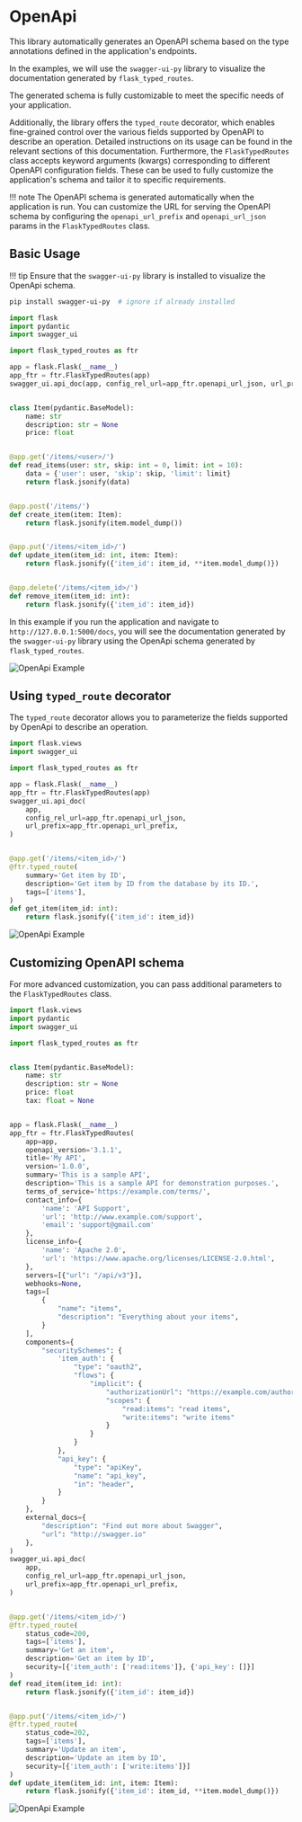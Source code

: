 # OpenApi

This library automatically generates an OpenAPI schema based on the type annotations defined in the application's
endpoints.

In the examples, we will use the `swagger-ui-py` library to visualize the documentation generated by
`flask_typed_routes`.

The generated schema is fully customizable to meet the specific needs of your application.

Additionally, the library offers the `typed_route` decorator, which enables fine-grained control over the various fields
supported by OpenAPI to describe an operation. Detailed instructions on its usage can be found in the relevant sections
of this documentation.
Furthermore, the `FlaskTypedRoutes` class accepts keyword arguments (kwargs) corresponding to different OpenAPI
configuration fields. These can be used to fully customize the application's schema and tailor it to specific
requirements.

!!! note
    The OpenAPI schema is generated automatically when the application is run.
    You can customize the URL for serving the OpenAPI schema by configuring the `openapi_url_prefix`
    and `openapi_url_json` params in the `FlaskTypedRoutes` class.


## Basic Usage

!!! tip
    Ensure that the `swagger-ui-py` library is installed to visualize the OpenApi schema.

```bash
pip install swagger-ui-py  # ignore if already installed
```

```python
import flask
import pydantic
import swagger_ui

import flask_typed_routes as ftr

app = flask.Flask(__name__)
app_ftr = ftr.FlaskTypedRoutes(app)
swagger_ui.api_doc(app, config_rel_url=app_ftr.openapi_url_json, url_prefix=app_ftr.openapi_url_prefix)


class Item(pydantic.BaseModel):
    name: str
    description: str = None
    price: float


@app.get('/items/<user>/')
def read_items(user: str, skip: int = 0, limit: int = 10):
    data = {'user': user, 'skip': skip, 'limit': limit}
    return flask.jsonify(data)


@app.post('/items/')
def create_item(item: Item):
    return flask.jsonify(item.model_dump())


@app.put('/items/<item_id>/')
def update_item(item_id: int, item: Item):
    return flask.jsonify({'item_id': item_id, **item.model_dump()})


@app.delete('/items/<item_id>/')
def remove_item(item_id: int):
    return flask.jsonify({'item_id': item_id})
```

In this example if you run the application and navigate to `http://127.0.0.1:5000/docs`, you will see the
documentation generated by the `swagger-ui-py` library using the OpenApi schema generated by `flask_typed_routes`.

![OpenApi Example](./images/openapi1.png)

## Using `typed_route` decorator

The `typed_route` decorator allows you to parameterize the fields supported by OpenApi to describe an operation.

```python
import flask.views
import swagger_ui

import flask_typed_routes as ftr

app = flask.Flask(__name__)
app_ftr = ftr.FlaskTypedRoutes(app)
swagger_ui.api_doc(
    app,
    config_rel_url=app_ftr.openapi_url_json,
    url_prefix=app_ftr.openapi_url_prefix,
)


@app.get('/items/<item_id>/')
@ftr.typed_route(
    summary='Get item by ID',
    description='Get item by ID from the database by its ID.',
    tags=['items'],
)
def get_item(item_id: int):
    return flask.jsonify({'item_id': item_id})
```

![OpenApi Example](./images/openapi4.png)


## Customizing OpenAPI schema

For more advanced customization, you can pass additional parameters to the `FlaskTypedRoutes` class.

```python
import flask.views
import pydantic
import swagger_ui

import flask_typed_routes as ftr


class Item(pydantic.BaseModel):
    name: str
    description: str = None
    price: float
    tax: float = None


app = flask.Flask(__name__)
app_ftr = ftr.FlaskTypedRoutes(
    app=app,
    openapi_version='3.1.1',
    title='My API',
    version='1.0.0',
    summary='This is a sample API',
    description='This is a sample API for demonstration purposes.',
    terms_of_service='https://example.com/terms/',
    contact_info={
        'name': 'API Support',
        'url': 'http://www.example.com/support',
        'email': 'support@gmail.com'
    },
    license_info={
        'name': 'Apache 2.0',
        'url': 'https://www.apache.org/licenses/LICENSE-2.0.html',
    },
    servers=[{"url": "/api/v3"}],
    webhooks=None,
    tags=[
        {
            "name": "items",
            "description": "Everything about your items",
        }
    ],
    components={
        "securitySchemes": {
            'item_auth': {
                "type": "oauth2",
                "flows": {
                    "implicit": {
                        "authorizationUrl": "https://example.com/authorization",
                        "scopes": {
                            "read:items": "read items",
                            "write:items": "write items"
                        }
                    }
                }
            },
            "api_key": {
                "type": "apiKey",
                "name": "api_key",
                "in": "header",
            }
        }
    },
    external_docs={
        "description": "Find out more about Swagger",
        "url": "http://swagger.io"
    },
)
swagger_ui.api_doc(
    app,
    config_rel_url=app_ftr.openapi_url_json,
    url_prefix=app_ftr.openapi_url_prefix,
)


@app.get('/items/<item_id>/')
@ftr.typed_route(
    status_code=200,
    tags=['items'],
    summary='Get an item',
    description='Get an item by ID',
    security=[{'item_auth': ['read:items']}, {'api_key': []}]
)
def read_item(item_id: int):
    return flask.jsonify({'item_id': item_id})


@app.put('/items/<item_id>/')
@ftr.typed_route(
    status_code=202,
    tags=['items'],
    summary='Update an item',
    description='Update an item by ID',
    security=[{'item_auth': ['write:items']}]
)
def update_item(item_id: int, item: Item):
    return flask.jsonify({'item_id': item_id, **item.model_dump()})
```

![OpenApi Example](./images/openapi5.png)
